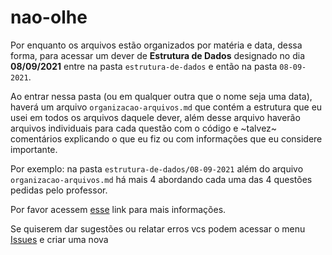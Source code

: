 # nao-olhe
Por enquanto os arquivos estão organizados por matéria e data, dessa forma, para acessar um dever de **Estrutura de Dados** designado no dia **08/09/2021** entre na pasta ```estrutura-de-dados``` e então na pasta ```08-09-2021```.

Ao entrar nessa pasta (ou em qualquer outra que o nome seja uma data), haverá um arquivo ```organizacao-arquivos.md``` que contém a estrutura que eu usei em todos os arquivos daquele dever, além desse arquivo haverão arquivos individuais para cada questão com o código e ~talvez~ comentários explicando o que eu fiz ou com informações que eu considere importante.

Por exemplo: na pasta ```estrutura-de-dados/08-09-2021``` além do arquivo ```organizacao-arquivos.md``` há mais 4 abordando cada uma das 4 questões pedidas pelo professor.

Por favor acessem [esse](https://www.youtube.com/watch?v=dQw4w9WgXcQ) link para mais informações.

Se quiserem dar sugestões ou relatar erros vcs podem acessar o menu [Issues](https://github.com/Honounome/nao-olhe/issues) e criar uma nova
